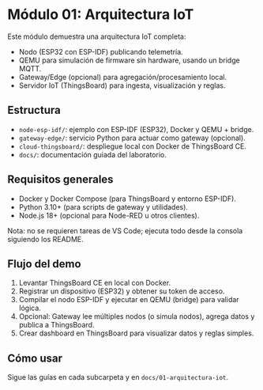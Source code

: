 # Módulo 01: Arquitectura IoT

Este módulo demuestra una arquitectura IoT completa:
- Nodo (ESP32 con ESP-IDF) publicando telemetría.
- QEMU para simulación de firmware sin hardware, usando un bridge MQTT.
- Gateway/Edge (opcional) para agregación/procesamiento local.
- Servidor IoT (ThingsBoard) para ingesta, visualización y reglas.

## Estructura
- `node-esp-idf/`: ejemplo con ESP-IDF (ESP32), Docker y QEMU + bridge.
- `gateway-edge/`: servicio Python para actuar como gateway (opcional).
- `cloud-thingsboard/`: despliegue local con Docker de ThingsBoard CE.
- `docs/`: documentación guiada del laboratorio.

## Requisitos generales
- Docker y Docker Compose (para ThingsBoard y entorno ESP-IDF).
- Python 3.10+ (para scripts de gateway y utilidades).
- Node.js 18+ (opcional para Node-RED u otros clientes).

Nota: no se requieren tareas de VS Code; ejecuta todo desde la consola siguiendo los README.

## Flujo del demo
1. Levantar ThingsBoard CE en local con Docker.
2. Registrar un dispositivo (ESP32) y obtener su token de acceso.
3. Compilar el nodo ESP-IDF y ejecutar en QEMU (bridge) para validar lógica.
4. Opcional: Gateway lee múltiples nodos (o simula nodos), agrega datos y publica a ThingsBoard.
5. Crear dashboard en ThingsBoard para visualizar datos y reglas simples.

## Cómo usar
Sigue las guías en cada subcarpeta y en `docs/01-arquitectura-iot`.
